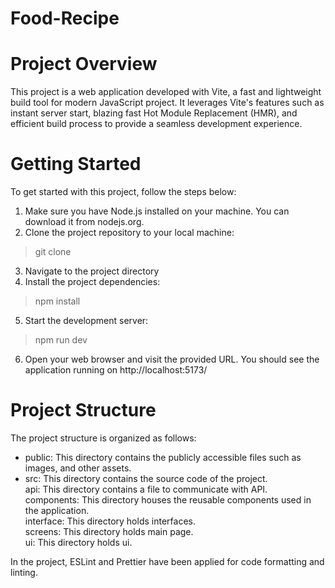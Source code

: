 # Food-Recipe
# Project Overview

This project is a web application developed with Vite, a fast and lightweight build tool for modern JavaScript project.
It leverages Vite's features such as instant server start, blazing fast Hot Module Replacement (HMR), and efficient build process to provide a seamless development experience.

# Getting Started
To get started with this project, follow the steps below:

1. Make sure you have Node.js installed on your machine. You can download it from nodejs.org.
2. Clone the project repository to your local machine:

> git clone <repository-url>

3. Navigate to the project directory
4. Install the project dependencies:

 > npm install

5. Start the development server:

 > npm run dev

6. Open your web browser and visit the provided URL. You should see the application running on  http://localhost:5173/

# Project Structure
 
The project structure is organized as follows:  
- public: This directory contains the publicly accessible files such as images, and other assets.  
- src: This directory contains the source code of the project.  
api: This directory contains a file to communicate with API.  
components: This directory houses the reusable components used in the application.  
interface: This directory holds interfaces.  
screens: This directory holds main page.  
ui: This directory holds ui.  
 
In the project, ESLint and Prettier have been applied for code formatting and linting.

